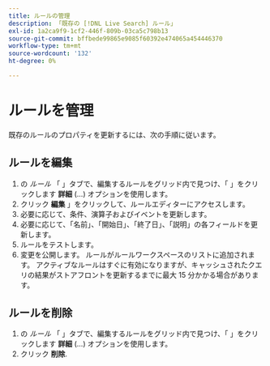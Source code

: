 ```yaml
---
title: ルールの管理
description: 「既存の [!DNL Live Search] ルール」
exl-id: 1a2ca9f9-1cf2-446f-809b-03ca5c798b13
source-git-commit: bffbede99865e9085f60392e474065a454446370
workflow-type: tm+mt
source-wordcount: '132'
ht-degree: 0%

---
```


# ルールを管理

既存のルールのプロパティを更新するには、次の手順に従います。

## ルールを編集

1. の *ルール* 「 」タブで、編集するルールをグリッド内で見つけ、「 」をクリックします **詳細** (...) オプションを使用します。
1. クリック **編集** 」をクリックして、ルールエディターにアクセスします。
1. 必要に応じて、条件、演算子およびイベントを更新します。
1. 必要に応じて、「名前」、「開始日」、「終了日」、「説明」の各フィールドを更新します。
1. ルールをテストします。
1. 変更を公開します。
ルールがルールワークスペースのリストに追加されます。 アクティブなルールはすぐに有効になりますが、キャッシュされたクエリの結果がストアフロントを更新するまでに最大 15 分かかる場合があります。

## ルールを削除

1. の *ルール* 「 」タブで、編集するルールをグリッド内で見つけ、「 」をクリックします **詳細** (...) オプションを使用します。
1. クリック **削除**.
